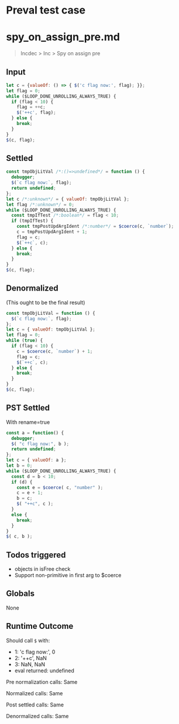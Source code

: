 # Preval test case

# spy_on_assign_pre.md

> Incdec > Inc > Spy on assign pre

## Input

`````js filename=intro
let c = {valueOf: () => { $('c flag now:', flag); }};
let flag = 0;
while ($LOOP_DONE_UNROLLING_ALWAYS_TRUE) {
  if (flag < 10) {
    flag = ++c;
    $('++c', flag);
  } else {
    break;
  }
}
$(c, flag);
`````


## Settled


`````js filename=intro
const tmpObjLitVal /*:()=>undefined*/ = function () {
  debugger;
  $(`c flag now:`, flag);
  return undefined;
};
let c /*:unknown*/ = { valueOf: tmpObjLitVal };
let flag /*:unknown*/ = 0;
while ($LOOP_DONE_UNROLLING_ALWAYS_TRUE) {
  const tmpIfTest /*:boolean*/ = flag < 10;
  if (tmpIfTest) {
    const tmpPostUpdArgIdent /*:number*/ = $coerce(c, `number`);
    c = tmpPostUpdArgIdent + 1;
    flag = c;
    $(`++c`, c);
  } else {
    break;
  }
}
$(c, flag);
`````


## Denormalized
(This ought to be the final result)

`````js filename=intro
const tmpObjLitVal = function () {
  $(`c flag now:`, flag);
};
let c = { valueOf: tmpObjLitVal };
let flag = 0;
while (true) {
  if (flag < 10) {
    c = $coerce(c, `number`) + 1;
    flag = c;
    $(`++c`, c);
  } else {
    break;
  }
}
$(c, flag);
`````


## PST Settled
With rename=true

`````js filename=intro
const a = function() {
  debugger;
  $( "c flag now:", b );
  return undefined;
};
let c = { valueOf: a };
let b = 0;
while ($LOOP_DONE_UNROLLING_ALWAYS_TRUE) {
  const d = b < 10;
  if (d) {
    const e = $coerce( c, "number" );
    c = e + 1;
    b = c;
    $( "++c", c );
  }
  else {
    break;
  }
}
$( c, b );
`````


## Todos triggered


- objects in isFree check
- Support non-primitive in first arg to $coerce


## Globals


None


## Runtime Outcome


Should call `$` with:
 - 1: 'c flag now:', 0
 - 2: '++c', NaN
 - 3: NaN, NaN
 - eval returned: undefined

Pre normalization calls: Same

Normalized calls: Same

Post settled calls: Same

Denormalized calls: Same
